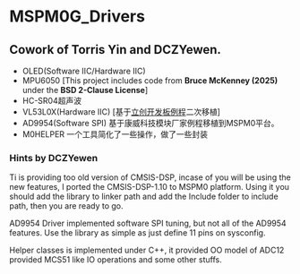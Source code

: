 # MSPM0G_Drivers
## Cowork of Torris Yin and DCZYewen.

- OLED(Software IIC/Hardware IIC)
- MPU6050 [This project includes code from **Bruce McKenney (2025)** under the **BSD 2-Clause License**]
- HC-SR04超声波
- VL53L0X(Hardware IIC) [基于[立创开发板例程](https://lceda001.feishu.cn/wiki/X5fbwOdSgicxrmkCiHWcbUDnniv#part-QWVBdXFy5oGz09x9yDpcgXhwnAd)二次移植]
- AD9954(Software SPI) 基于康威科技模块厂家例程移植到MSPM0平台。
- M0HELPER 一个工具简化了一些操作，做了一些封装

### Hints by DCZYewen
Ti is providing too old version of CMSIS-DSP, incase of you will be using the new features, I ported the CMSIS-DSP-1.10 to MSPM0 platform.
Using it you should add the library to linker path and add the Include folder to include path, then you are ready to go.

AD9954 Driver implemented software SPI tuning, but not all of the AD9954 features. Use the library as simple as just define 11 pins on sysconfig.

Helper classes is implemented under C++, it provided OO model of ADC12 provided MCS51 like IO operations and some other stuffs.

